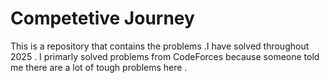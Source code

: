 # Competetive Journey

This is a repository that contains the problems .I have solved throughout 2025 . I primarly solved problems from CodeForces because someone told me there are a lot of tough problems here .
